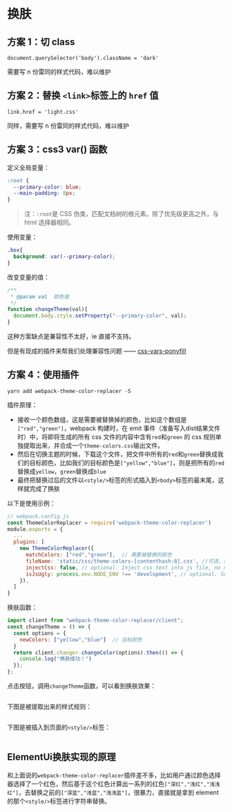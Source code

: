 # 换肤

## 方案 1：切 class

`document.querySelector('body').className = 'dark'`

需要写 n 份雷同的样式代码，难以维护

## 方案 2：替换 `<link>`标签上的 `href` 值

`link.href = 'light.css'`

同样，需要写 n 份雷同的样式代码，难以维护

## 方案 3：css3 var() 函数

定义全局变量：
```css
:root {
  --primary-color: blue;
  --main-padding: 8px;
}
```
>注：`:root`是 CSS 伪类，匹配文档树的根元素。除了优先级更高之外，与 html 选择器相同。

使用变量：
```css
.box{
  background: var(--primary-color);  
}
```
改变变量的值：
```js
/**
 * @param val  颜色值
 */
function changeTheme(val){
  document.body.style.setProperty("--primary-color", val);
}
```
这种方案缺点是兼容性不太好，ie 直接不支持。

但是有现成的插件来帮我们处理兼容性问题 —— [css-vars-ponyfill](https://www.npmjs.com/package/css-vars-ponyfill)


## 方案 4：使用插件

`yarn add webpack-theme-color-replacer -S`

插件原理：
- 接收一个颜色数组，这是需要被替换掉的颜色，比如这个数组是`["red","green"]`，webpack 构建时，在 emit 事件（准备写入dist结果文件时）中，将即将生成的所有 css 文件的内容中含有`red`和`green` 的 css 规则单独提取出来，并合成一个`theme-colors.css`输出文件。
- 然后在切换主题的时候，下载这个文件，把文件中所有的`red`和`green`替换成我们的目标颜色，比如我们的目标颜色是`["yellow","blue"]`，则是把所有的`red`替换成`yellow`，`green`替换成`blue`
- 最终把替换过后的文件以`<style/>`标签的形式插入到`<body>`标签的最末尾，这样就完成了换肤

以下是使用示例：

```js
// webpack.config.js
const ThemeColorReplacer = require('webpack-theme-color-replacer')
module.exports = {
  ...
  plugins: [
    new ThemeColorReplacer({
      matchColors: ["red","green"],  // 需要被替换的颜色
      fileName: 'static/css/theme-colors-[contenthash:8].css', //可选，输出文件路径，支持 [contenthash] 和 [hash]
      injectCss: false, // optional. Inject css text into js file, no need to download `theme-colors-xxx.css` any more.
      isJsUgly: process.env.NODE_ENV !== 'development', // optional. Set to `true` if your js is uglified. Default is set by process.env.NODE_ENV.
    }),
  ]
}
```
换肤函数：
```js
import client from "webpack-theme-color-replacer/client";
const changeTheme = () => {
  const options = {
    newColors: ["yellow","blue"]  // 目标颜色
  }
  return client.changer.changeColor(options).then(() => {
    console.log("换肤成功！")
  });
};
```
点击按钮，调用`changeTheme`函数，可以看到换肤效果：

<img :src="$withBase('/imgs/mess/change-theme-color1.png')"/>

下图是被提取出来的样式规则：

<img :src="$withBase('/imgs/mess/change-theme-color2.png')"/>

下图是被插入到页面的`<style/>`标签：

<img :src="$withBase('/imgs/mess/change-theme-color3.png')"/>


## ElementUi换肤实现的原理

和上面说的`webpack-theme-color-replacer`插件差不多，比如用户通过颜色选择器选择了一个红色，然后基于这个红色计算出一系列的红色`["深红","浅红","浅浅红"]`，去替换之前的`["深蓝","浅蓝","浅浅蓝"]`，很暴力，直接就是拿到 element 的那个`<style/>`标签进行字符串替换。


